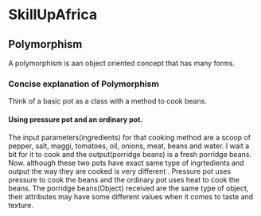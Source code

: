 # SkillUpAfrica
## Polymorphism
 A polymorphism is aan object oriented concept that has many forms.
 ### Concise explanation of Polymorphism
Think of a basic pot as a class with a method to cook beans.
#### Using pressure pot and an ordinary pot.
The input parameters(ingredients) for that cooking method are a scoop of pepper, salt, maggi, tomatoes, oil, onions, meat, beans and water. I wait a bit for it to cook and the output(porridge beans) is a fresh porridge beans.
Now. although these two pots have exact same type of ingrtedients and output the way they are cooked is very different . Pressure pot uses pressure to cook the beans and the ordinary pot uses heat to cook the beans.
The porridge beans(Object) received are the same type of object, their attributes may have some different values when it comes to taste and texture. 
